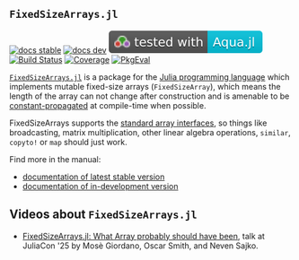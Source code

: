## `FixedSizeArrays.jl`

[![docs stable](https://img.shields.io/badge/docs-stable-blue.svg)](https://juliaarrays.github.io/FixedSizeArrays.jl/stable)
[![docs dev](https://img.shields.io/badge/docs-dev-blue.svg)](https://juliaarrays.github.io/FixedSizeArrays.jl/dev)
[![Aqua QA](https://raw.githubusercontent.com/JuliaTesting/Aqua.jl/master/badge.svg)](https://github.com/JuliaTesting/Aqua.jl)
[![Build Status](https://github.com/JuliaArrays/FixedSizeArrays.jl/actions/workflows/UnitTests.yml/badge.svg?branch=main)](https://github.com/JuliaArrays/FixedSizeArrays.jl/actions/workflows/UnitTests.yml?query=branch%3Amain)
[![Coverage](https://codecov.io/gh/JuliaArrays/FixedSizeArrays.jl/branch/main/graph/badge.svg)](https://codecov.io/gh/JuliaArrays/FixedSizeArrays.jl)
[![PkgEval](https://JuliaCI.github.io/NanosoldierReports/pkgeval_badges/F/FixedSizeArrays.svg)](https://JuliaCI.github.io/NanosoldierReports/pkgeval_badges/F/FixedSizeArrays.html)

[`FixedSizeArrays.jl`](https://github.com/JuliaArrays/FixedSizeArrays.jl) is a package for the [Julia programming language](https://julialang.org/) which implements mutable fixed-size arrays (`FixedSizeArray`), which means the length of the array can not change after construction and is amenable to be [constant-propagated](https://en.wikipedia.org/wiki/Constant_folding) at compile-time when possible.

FixedSizeArrays supports the [standard array interfaces](https://docs.julialang.org/en/v1/manual/interfaces/#man-interface-array), so things like broadcasting, matrix multiplication, other linear algebra operations, `similar`, `copyto!` or `map` should just work.

Find more in the manual:

* [documentation of latest stable version](https://juliaarrays.github.io/FixedSizeArrays.jl/stable)
* [documentation of in-development version](https://juliaarrays.github.io/FixedSizeArrays.jl/dev)

## Videos about `FixedSizeArrays.jl`

* [FixedSizeArrays.jl: What Array probably should have been](https://www.youtube.com/watch?v=xWo-ttbSHgw), talk at JuliaCon '25 by Mosè Giordano, Oscar Smith, and Neven Sajko.
